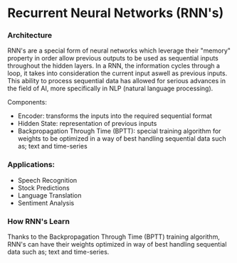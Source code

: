 # Recurrent Neural Networks (RNN's)

### Architecture
RNN's are a special form of neural networks which leverage their "memory" property in order allow previous outputs to be used as sequential inputs throughout the hidden layers. In a RNN, the information cycles through a loop, it takes into consideration the current input aswell as previous inputs. This ability to process sequential data has allowed for serious advances in the field of AI, more specifically in NLP (natural language processing).

Components:
*  Encoder: transforms the inputs into the required sequential format
*  Hidden State: representation of previous inputs
*  Backpropagation Through Time (BPTT): special training algorithm for weights to be optimized in a way of best handling sequential data such as; text and time-series

### Applications:
* Speech Recognition
* Stock Predictions
* Language Translation
* Sentiment Analysis


### How RNN's Learn
Thanks to the Backpropagation Through Time (BPTT) training algorithm, RNN's can have their weights optimized in way of best handling sequential data such as; text and time-series. 
